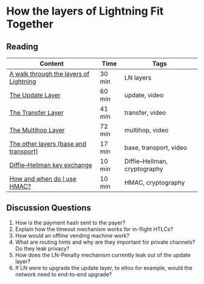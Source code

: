 # How the layers of Lightning Fit Together

## Reading

| Content                                                                                       | Time  | Tags                    |
|-----------------------------------------------------------------------------------------------|-------|-------------------------|
[A walk through the layers of Lightning](https://diyhpl.us/wiki/transcripts/scalingbitcoin/tel-aviv-2019/edgedevplusplus/lightning-network-layer-by-layer/) | 30 min | LN layers |
[The Update Layer](https://youtu.be/SoFlRCNdqDg) | 60 min | update, video |
[The Transfer Layer](https://youtu.be/CGE8I8L7BAc) | 41 min | transfer, video |
[The Multihop Layer](https://youtu.be/P7I-C0_sijg) | 72 min | multihop, video |
[The other layers (base and transport)](https://youtu.be/wyri7cc83kQ) | 17 min | base, transport, video |
[Diffie–Hellman key exchange](https://en.wikipedia.org/wiki/Diffie%E2%80%93Hellman_key_exchange) | 10 min | Diffie–Hellman, cryptography |
[How and when do I use HMAC?](https://security.stackexchange.com/questions/20129/how-and-when-do-i-use-hmac) | 10 min | HMAC, cryptography |

## Discussion Questions

1. How is the payment hash sent to the payer?
1. Explain how the timeout mechanism works for in-flight HTLCs?
1. How would an offline vending machine work?
1. What are routing hints and why are they important for private channels? Do they leak privacy?
1. How does the LN-Penalty mechanism currently leak out of the update layer?
1. If LN were to upgrade the update layer, to eltoo for example, would the network need to end-to-end upgrade?
